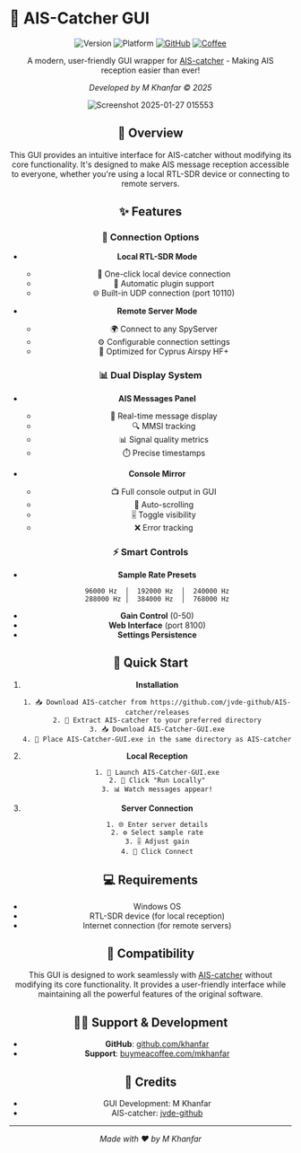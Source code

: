 # 🚢 AIS-Catcher GUI

<div align="center">

![Version](https://img.shields.io/badge/version-1.0-blue.svg?cacheSeconds=2592000)
![Platform](https://img.shields.io/badge/platform-Windows-lightgrey)
[![GitHub](https://img.shields.io/badge/GitHub-khanfar-black?logo=github)](https://github.com/khanfar)
[![Coffee](https://img.shields.io/badge/Support-Buy%20Me%20A%20Coffee-orange.svg)](https://buymeacoffee.com/mkhanfar)

A modern, user-friendly GUI wrapper for [AIS-catcher](https://github.com/jvde-github/AIS-catcher) - Making AIS reception easier than ever!

*Developed by M Khanfar © 2025*

![Screenshot 2025-01-27 015553](https://github.com/user-attachments/assets/58dedf37-aea3-4528-9299-747457f7ce75)


## 🌟 Overview

This GUI provides an intuitive interface for AIS-catcher without modifying its core functionality. It's designed to make AIS message reception accessible to everyone, whether you're using a local RTL-SDR device or connecting to remote servers.



## ✨ Features

### 🔌 Connection Options
- **Local RTL-SDR Mode**
  - 🚀 One-click local device connection
  - 📡 Automatic plugin support
  - 🌐 Built-in UDP connection (port 10110)

- **Remote Server Mode**
  - 🌍 Connect to any SpyServer
  - ⚙️ Configurable connection settings
  - 🎯 Optimized for Cyprus Airspy HF+

### 📊 Dual Display System
- **AIS Messages Panel**
  - 📝 Real-time message display
  - 🔍 MMSI tracking
  - 📊 Signal quality metrics
  - ⏱️ Precise timestamps

- **Console Mirror**
  - 📺 Full console output in GUI
  - 🔄 Auto-scrolling
  - 🎚️ Toggle visibility
  - ❌ Error tracking

### ⚡ Smart Controls
- **Sample Rate Presets**
  ```
  96000 Hz  │  192000 Hz  │  240000 Hz
  288000 Hz │  384000 Hz  │  768000 Hz
  ```
- **Gain Control** (0-50)
- **Web Interface** (port 8100)
- **Settings Persistence**

## 🚀 Quick Start

1. **Installation**
   ```
   1. 📥 Download AIS-catcher from https://github.com/jvde-github/AIS-catcher/releases
   2. 📂 Extract AIS-catcher to your preferred directory
   3. 📥 Download AIS-Catcher-GUI.exe
   4. 📁 Place AIS-Catcher-GUI.exe in the same directory as AIS-catcher
   ```

2. **Local Reception**
   ```
   1. 🎯 Launch AIS-Catcher-GUI.exe
   2. 📡 Click "Run Locally"
   3. 📊 Watch messages appear!
   ```

3. **Server Connection**
   ```
   1. 🌐 Enter server details
   2. ⚙️ Select sample rate
   3. 🎚️ Adjust gain
   4. 🔌 Click Connect
   ```

## 💻 Requirements

- Windows OS
- RTL-SDR device (for local reception)
- Internet connection (for remote servers)

## 🤝 Compatibility

This GUI is designed to work seamlessly with [AIS-catcher](https://github.com/jvde-github/AIS-catcher) without modifying its core functionality. It provides a user-friendly interface while maintaining all the powerful features of the original software.

## 👨‍💻 Support & Development

- **GitHub**: [github.com/khanfar](https://github.com/khanfar)
- **Support**: [buymeacoffee.com/mkhanfar](https://buymeacoffee.com/mkhanfar)

## 📜 Credits

- GUI Development: M Khanfar
- AIS-catcher: [jvde-github](https://github.com/jvde-github/AIS-catcher)

---

<div align="center">

*Made with ❤️ by M Khanfar*

</div>
